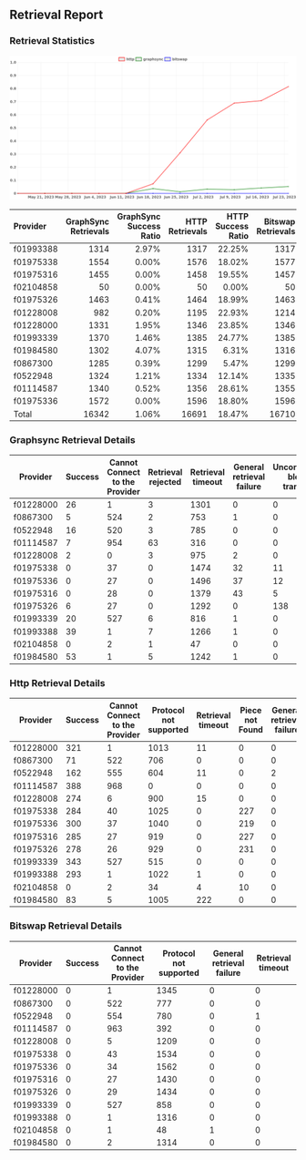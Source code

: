 ## Retrieval Report
### Retrieval Statistics
<img src="https://raw.githubusercontent.com/data-preservation-programs/filplus-checker-assets/main/filecoin-project/filecoin-plus-large-datasets/issues/1623/1690201367358.png"/>

| Provider  | GraphSync Retrievals | GraphSync Success Ratio | HTTP Retrievals | HTTP Success Ratio | Bitswap Retrievals | Bitswap Success Ratio |
| :-------- | -------------------: | ----------------------: | --------------: | -----------------: | -----------------: | --------------------: |
| f01993388 |                 1314 |                   2.97% |            1317 |             22.25% |               1317 |                 0.00% |
| f01975338 |                 1554 |                   0.00% |            1576 |             18.02% |               1577 |                 0.00% |
| f01975316 |                 1455 |                   0.00% |            1458 |             19.55% |               1457 |                 0.00% |
| f02104858 |                   50 |                   0.00% |              50 |              0.00% |                 50 |                 0.00% |
| f01975326 |                 1463 |                   0.41% |            1464 |             18.99% |               1463 |                 0.00% |
| f01228008 |                  982 |                   0.20% |            1195 |             22.93% |               1214 |                 0.00% |
| f01228000 |                 1331 |                   1.95% |            1346 |             23.85% |               1346 |                 0.00% |
| f01993339 |                 1370 |                   1.46% |            1385 |             24.77% |               1385 |                 0.00% |
| f01984580 |                 1302 |                   4.07% |            1315 |              6.31% |               1316 |                 0.00% |
| f0867300  |                 1285 |                   0.39% |            1299 |              5.47% |               1299 |                 0.00% |
| f0522948  |                 1324 |                   1.21% |            1334 |             12.14% |               1335 |                 0.00% |
| f01114587 |                 1340 |                   0.52% |            1356 |             28.61% |               1355 |                 0.00% |
| f01975336 |                 1572 |                   0.00% |            1596 |             18.80% |               1596 |                 0.00% |
| Total     |                16342 |                   1.06% |           16691 |             18.47% |              16710 |                 0.00% |

### Graphsync Retrieval Details
| Provider  | Success | Cannot Connect to the Provider | Retrieval rejected | Retrieval timeout | General retrieval failure | Unconfirmed block transfer |
| --------- | ------- | ------------------------------ | ------------------ | ----------------- | ------------------------- | -------------------------- |
| f01228000 | 26      | 1                              | 3                  | 1301              | 0                         | 0                          |
| f0867300  | 5       | 524                            | 2                  | 753               | 1                         | 0                          |
| f0522948  | 16      | 520                            | 3                  | 785               | 0                         | 0                          |
| f01114587 | 7       | 954                            | 63                 | 316               | 0                         | 0                          |
| f01228008 | 2       | 0                              | 3                  | 975               | 2                         | 0                          |
| f01975338 | 0       | 37                             | 0                  | 1474              | 32                        | 11                         |
| f01975336 | 0       | 27                             | 0                  | 1496              | 37                        | 12                         |
| f01975316 | 0       | 28                             | 0                  | 1379              | 43                        | 5                          |
| f01975326 | 6       | 27                             | 0                  | 1292              | 0                         | 138                        |
| f01993339 | 20      | 527                            | 6                  | 816               | 1                         | 0                          |
| f01993388 | 39      | 1                              | 7                  | 1266              | 1                         | 0                          |
| f02104858 | 0       | 2                              | 1                  | 47                | 0                         | 0                          |
| f01984580 | 53      | 1                              | 5                  | 1242              | 1                         | 0                          |

### Http Retrieval Details
| Provider  | Success | Cannot Connect to the Provider | Protocol not supported | Retrieval timeout | Piece not Found | General retrieval failure |
| --------- | ------- | ------------------------------ | ---------------------- | ----------------- | --------------- | ------------------------- |
| f01228000 | 321     | 1                              | 1013                   | 11                | 0               | 0                         |
| f0867300  | 71      | 522                            | 706                    | 0                 | 0               | 0                         |
| f0522948  | 162     | 555                            | 604                    | 11                | 0               | 2                         |
| f01114587 | 388     | 968                            | 0                      | 0                 | 0               | 0                         |
| f01228008 | 274     | 6                              | 900                    | 15                | 0               | 0                         |
| f01975338 | 284     | 40                             | 1025                   | 0                 | 227             | 0                         |
| f01975336 | 300     | 37                             | 1040                   | 0                 | 219             | 0                         |
| f01975316 | 285     | 27                             | 919                    | 0                 | 227             | 0                         |
| f01975326 | 278     | 26                             | 929                    | 0                 | 231             | 0                         |
| f01993339 | 343     | 527                            | 515                    | 0                 | 0               | 0                         |
| f01993388 | 293     | 1                              | 1022                   | 1                 | 0               | 0                         |
| f02104858 | 0       | 2                              | 34                     | 4                 | 10              | 0                         |
| f01984580 | 83      | 5                              | 1005                   | 222               | 0               | 0                         |

### Bitswap Retrieval Details
| Provider  | Success | Cannot Connect to the Provider | Protocol not supported | General retrieval failure | Retrieval timeout |
| --------- | ------- | ------------------------------ | ---------------------- | ------------------------- | ----------------- |
| f01228000 | 0       | 1                              | 1345                   | 0                         | 0                 |
| f0867300  | 0       | 522                            | 777                    | 0                         | 0                 |
| f0522948  | 0       | 554                            | 780                    | 0                         | 1                 |
| f01114587 | 0       | 963                            | 392                    | 0                         | 0                 |
| f01228008 | 0       | 5                              | 1209                   | 0                         | 0                 |
| f01975338 | 0       | 43                             | 1534                   | 0                         | 0                 |
| f01975336 | 0       | 34                             | 1562                   | 0                         | 0                 |
| f01975316 | 0       | 27                             | 1430                   | 0                         | 0                 |
| f01975326 | 0       | 29                             | 1434                   | 0                         | 0                 |
| f01993339 | 0       | 527                            | 858                    | 0                         | 0                 |
| f01993388 | 0       | 1                              | 1316                   | 0                         | 0                 |
| f02104858 | 0       | 1                              | 48                     | 1                         | 0                 |
| f01984580 | 0       | 2                              | 1314                   | 0                         | 0                 |
